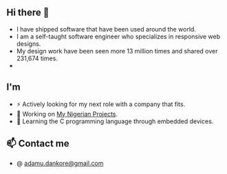 ## Hi there 👋

- I have shipped software that have been used around the world. 
- I am a self-taught software engineer who specializes in responsive web designs. 
- My design work have been seen more 13 million times and shared over 231,674 times.
- 

## I'm
- ⚡ Actively looking for my next role with a company that fits.
- 🔭 Working on [My Nigerian Projects](https://mynigerianprojects.com).
- 🌱 Learning the C programming language through embedded devices.

## 📫 Contact me
-  @ adamu.dankore@gmail.com

